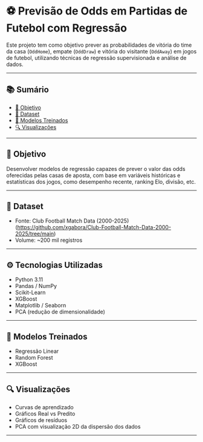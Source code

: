 # ⚽ Previsão de Odds em Partidas de Futebol com Regressão

Este projeto tem como objetivo prever as probabilidades de vitória do time da casa (`OddHome`), empate (`OddDraw`) e vitória do visitante (`OddAway`) em jogos de futebol, utilizando técnicas de regressão supervisionada e análise de dados.

---

## 📚 Sumário

- [📌 Objetivo](#objetivo)
- [💾 Dataset](#dataset)
- [🧪 Modelos Treinados](#modelos-treinados)
- [🔍 Visualizações](#visualizações)

---

## 📌 Objetivo

Desenvolver modelos de regressão capazes de prever o valor das odds oferecidas pelas casas de aposta, com base em variáveis históricas e estatísticas dos jogos, como desempenho recente, ranking Elo, divisão, etc.

---

## 💾 Dataset

- Fonte: Club Football Match Data (2000-2025)(https://github.com/xgabora/Club-Football-Match-Data-2000-2025/tree/main)
- Volume: ~200 mil registros

---

## ⚙️ Tecnologias Utilizadas

- Python 3.11
- Pandas / NumPy
- Scikit-Learn
- XGBoost
- Matplotlib / Seaborn
- PCA (redução de dimensionalidade)

---

## 🧪 Modelos Treinados

- Regressão Linear
- Random Forest
- XGBoost           

---

## 🔍 Visualizações

- Curvas de aprendizado
- Gráficos Real vs Predito
- Gráficos de resíduos
- PCA com visualização 2D da dispersão dos dados

---
